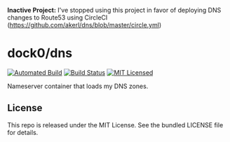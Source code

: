 **Inactive Project:** I've stopped using this project in favor of deploying DNS changes to Route53 using CircleCI (https://github.com/akerl/dns/blob/master/circle.yml)

dock0/dns
=======

[![Automated Build](http://img.shields.io/badge/automated-build-green.svg)](https://hub.docker.com/r/dock0/dns/)
[![Build Status](https://img.shields.io/circleci/project/dock0/dns.svg)](https://circleci.com/gh/dock0/dns)
[![MIT Licensed](http://img.shields.io/badge/license-MIT-green.svg)](https://tldrlegal.com/license/mit-license)

Nameserver container that loads my DNS zones.

## License

This repo is released under the MIT License. See the bundled LICENSE file for details.

